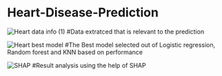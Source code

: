# Heart-Disease-Prediction

![Heart data info (1)](https://github.com/user-attachments/assets/19adc4dc-e12d-4b51-bbeb-747f6f8e9ed3)
#Data extratced that is relevant to the prediction

![Heart best model](https://github.com/user-attachments/assets/318f832e-0ab7-4c73-a987-f978d2704c7e)
#The Best model selected out of Logistic regression, Random forest and KNN based on performance

![SHAP](https://github.com/user-attachments/assets/106a4169-fcc8-48fc-b758-6764ef140268)
#Result analysis using the help of SHAP




